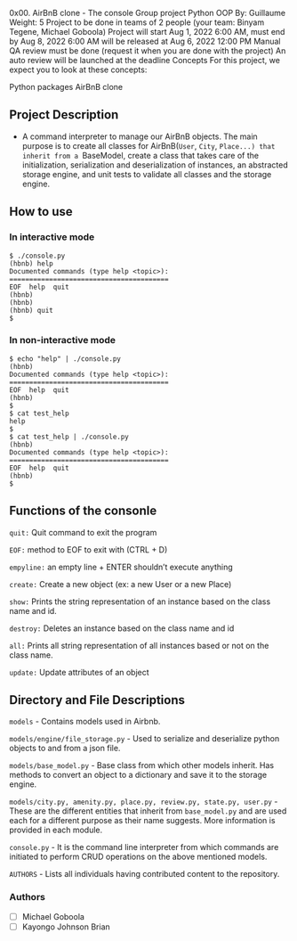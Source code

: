0x00. AirBnB clone - The console
Group project
Python
OOP
 By: Guillaume
 Weight: 5
 Project to be done in teams of 2 people (your team:  Binyam Tegene, Michael Goboola)
 Project will start Aug 1, 2022 6:00 AM, must end by Aug 8, 2022 6:00 AM
 will be released at Aug 6, 2022 12:00 PM
 Manual QA review must be done (request it when you are done with the project)
 An auto review will be launched at the deadline
Concepts
For this project, we expect you to look at these concepts:

Python packages
AirBnB clone

## Project Description

- A command interpreter to manage our AirBnB objects. The main purpose is to create all classes for AirBnB(`User`, `City`, `Place...) that inherit from a `BaseModel, create a class that takes care of the initialization, serialization and deserialization of instances, an
abstracted storage engine, and unit tests to validate all classes and the storage engine.

## How to use

### In interactive mode

```
$ ./console.py
(hbnb) help
Documented commands (type help <topic>):
========================================
EOF  help  quit
(hbnb)
(hbnb)
(hbnb) quit
$
```
### In non-interactive mode

```
$ echo "help" | ./console.py
(hbnb)
Documented commands (type help <topic>):
========================================
EOF  help  quit
(hbnb) 
$
$ cat test_help
help
$
$ cat test_help | ./console.py
(hbnb)
Documented commands (type help <topic>):
========================================
EOF  help  quit
(hbnb) 
$
```

## Functions of the consonle

`quit:` Quit command to exit the program

`EOF:` method to EOF to exit with (CTRL + D)

`empyline:` an empty line + ENTER shouldn’t execute anything

`create:` Create a new object (ex: a new User or a new Place)

`show:` Prints the string representation of an instance based on the class name and id.

`destroy:` Deletes an instance based on the class name and id

`all:` Prints all string representation of all instances based or not on the class name.

`update:` Update attributes of an object


## Directory and File Descriptions

`models` - Contains models used in Airbnb.

`models/engine/file_storage.py` - Used to serialize and deserialize python objects to and from a json file.

`models/base_model.py` - Base class from which other models inherit. Has methods to convert an object to
a dictionary and save it to the storage engine.

`models/city.py, amenity.py, place.py, review.py, state.py, user.py` - These are the different entities that inherit from `base_model.py` and are used each for a different purpose as their name suggests. More information is provided in each module.

`console.py` - It is the command line interpreter from which commands are initiated to perform CRUD operations on the above mentioned models.

`AUTHORS` - Lists all individuals having contributed content to the repository.


### Authors
- [ ] Michael Goboola
- [ ] Kayongo Johnson Brian